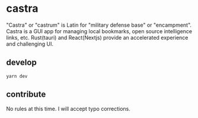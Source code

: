 # castra

"Castra" or "castrum" is Latin for "military defense base" or "encampment".  
Castra is a GUI app for managing local bookmarks, open source intelligence links, etc. Rust(tauri) and React(Nextjs) provide an accelerated experience and challenging UI.

## develop
`yarn dev`

## contribute
No rules at this time. I will accept typo corrections.
